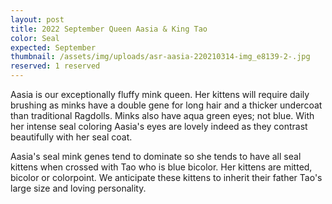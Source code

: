 ```yaml
---
layout: post
title: 2022 September Queen Aasia & King Tao
color: Seal
expected: September
thumbnail: /assets/img/uploads/asr-aasia-220210314-img_e8139-2-.jpg
reserved: 1 reserved
---
```

A﻿asia is our exceptionally fluffy mink queen. Her kittens will require daily brushing as minks have a double gene for long hair and a thicker undercoat than traditional Ragdolls. Minks also have aqua green eyes; not blue. With her intense seal coloring Aasia's eyes are lovely indeed as they contrast beautifully with her seal coat. 

A﻿asia's seal mink genes tend to dominate so she tends to have all seal kittens when crossed with Tao who is blue bicolor. Her kittens are mitted, bicolor or colorpoint. We anticipate these kittens to inherit their father Tao's large size and loving personality.
